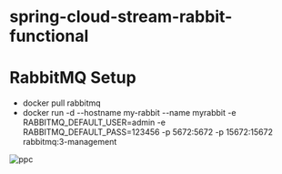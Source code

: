 # spring-cloud-stream-rabbit-functional
  # RabbitMQ Setup
  - docker pull rabbitmq
  - docker run -d --hostname my-rabbit --name myrabbit -e RABBITMQ_DEFAULT_USER=admin -e RABBITMQ_DEFAULT_PASS=123456 -p 5672:5672 -p 15672:15672 rabbitmq:3-management

![ppc](https://ichi.pro/assets/images/max/724/1*Y7e_0n81_Mev69sunSDxBg.png)
